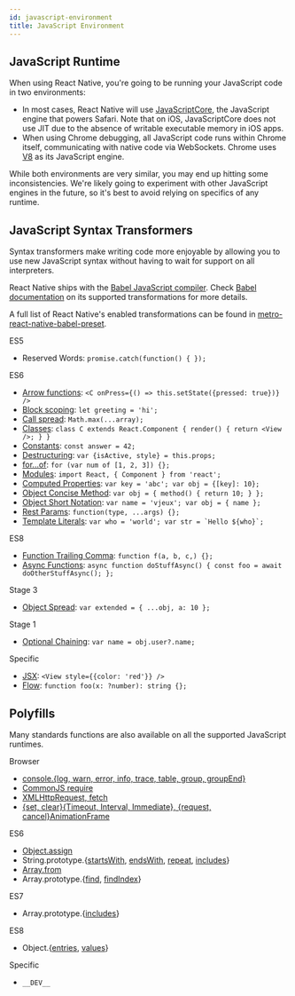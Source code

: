 ```yaml
---
id: javascript-environment
title: JavaScript Environment
---
```


## JavaScript Runtime

When using React Native, you're going to be running your JavaScript code in two environments:

- In most cases, React Native will use [JavaScriptCore](http://trac.webkit.org/wiki/JavaScriptCore), the JavaScript engine that powers Safari. Note that on iOS, JavaScriptCore does not use JIT due to the absence of writable executable memory in iOS apps.
- When using Chrome debugging, all JavaScript code runs within Chrome itself, communicating with native code via WebSockets. Chrome uses [V8](https://code.google.com/p/v8/) as its JavaScript engine.

While both environments are very similar, you may end up hitting some inconsistencies. We're likely going to experiment with other JavaScript engines in the future, so it's best to avoid relying on specifics of any runtime.

## JavaScript Syntax Transformers

Syntax transformers make writing code more enjoyable by allowing you to use new JavaScript syntax without having to wait for support on all interpreters.

React Native ships with the [Babel JavaScript compiler](https://babeljs.io). Check [Babel documentation](https://babeljs.io/docs/plugins/#transform-plugins) on its supported transformations for more details.

A full list of React Native's enabled transformations can be found in [metro-react-native-babel-preset](https://github.com/facebook/metro/tree/master/packages/metro-react-native-babel-preset).

ES5

- Reserved Words: `promise.catch(function() { });`

ES6

- [Arrow functions](http://babeljs.io/docs/learn-es2015/#arrows): `<C onPress={() => this.setState({pressed: true})} />`
- [Block scoping](https://babeljs.io/docs/learn-es2015/#let-const): `let greeting = 'hi';`
- [Call spread](http://babeljs.io/docs/learn-es2015/#default-rest-spread): `Math.max(...array);`
- [Classes](http://babeljs.io/docs/learn-es2015/#classes): `class C extends React.Component { render() { return <View />; } }`
- [Constants](https://babeljs.io/docs/learn-es2015/#let-const): `const answer = 42;`
- [Destructuring](http://babeljs.io/docs/learn-es2015/#destructuring): `var {isActive, style} = this.props;`
- [for...of](https://developer.mozilla.org/en-US/docs/Web/JavaScript/Reference/Statements/for...of): `for (var num of [1, 2, 3]) {};`
- [Modules](http://babeljs.io/docs/learn-es2015/#modules): `import React, { Component } from 'react';`
- [Computed Properties](http://babeljs.io/docs/learn-es2015/#enhanced-object-literals): `var key = 'abc'; var obj = {[key]: 10};`
- [Object Concise Method](http://babeljs.io/docs/learn-es2015/#enhanced-object-literals): `var obj = { method() { return 10; } };`
- [Object Short Notation](http://babeljs.io/docs/learn-es2015/#enhanced-object-literals): `var name = 'vjeux'; var obj = { name };`
- [Rest Params](https://github.com/sebmarkbage/ecmascript-rest-spread): `function(type, ...args) {};`
- [Template Literals](http://babeljs.io/docs/learn-es2015/#template-strings): `` var who = 'world'; var str = `Hello ${who}`; ``

ES8

- [Function Trailing Comma](https://github.com/jeffmo/es-trailing-function-commas): `function f(a, b, c,) {};`
- [Async Functions](https://github.com/tc39/ecmascript-asyncawait): `async function doStuffAsync() { const foo = await doOtherStuffAsync(); };`

Stage 3

- [Object Spread](https://github.com/sebmarkbage/ecmascript-rest-spread): `var extended = { ...obj, a: 10 };`

Stage 1

- [Optional Chaining](https://github.com/tc39/proposal-optional-chaining): `var name = obj.user?.name;`

Specific

- [JSX](https://reactjs.org/docs/jsx-in-depth.html): `<View style={{color: 'red'}} />`
- [Flow](http://flowtype.org/): `function foo(x: ?number): string {};`

## Polyfills

Many standards functions are also available on all the supported JavaScript runtimes.

Browser

- [console.{log, warn, error, info, trace, table, group, groupEnd}](https://developer.chrome.com/devtools/docs/console-api)
- [CommonJS require](https://nodejs.org/docs/latest/api/modules.html)
- [XMLHttpRequest, fetch](network.md#content)
- [{set, clear}{Timeout, Interval, Immediate}, {request, cancel}AnimationFrame](timers.md#content)

ES6

- [Object.assign](https://developer.mozilla.org/en-US/docs/Web/JavaScript/Reference/Global_Objects/Object/assign)
- String.prototype.{[startsWith](https://developer.mozilla.org/en-US/docs/Web/JavaScript/Reference/Global_Objects/String/startsWith), [endsWith](https://developer.mozilla.org/en-US/docs/Web/JavaScript/Reference/Global_Objects/String/endsWith), [repeat](https://developer.mozilla.org/en-US/docs/Web/JavaScript/Reference/Global_Objects/String/repeat), [includes](https://developer.mozilla.org/en-US/docs/Web/JavaScript/Reference/Global_Objects/String/includes)}
- [Array.from](https://developer.mozilla.org/en-US/docs/Web/JavaScript/Reference/Global_Objects/Array/from)
- Array.prototype.{[find](https://developer.mozilla.org/en-US/docs/Web/JavaScript/Reference/Global_Objects/Array/find), [findIndex](https://developer.mozilla.org/en-US/docs/Web/JavaScript/Reference/Global_Objects/Array/findIndex)}

ES7

- Array.prototype.{[includes](https://developer.mozilla.org/en-US/docs/Web/JavaScript/Reference/Global_Objects/Array/includes)}

ES8

- Object.{[entries](https://developer.mozilla.org/en-US/docs/Web/JavaScript/Reference/Global_Objects/Object/entries), [values](https://developer.mozilla.org/en-US/docs/Web/JavaScript/Reference/Global_Objects/Object/values)}

Specific

- `__DEV__`

